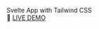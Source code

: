 Svelte App with Tailwind CSS\
🚀 [LIVE DEMO](https://6131ca78416fd300079a7f6b--compassionate-neumann-a5015d.netlify.app/ "Password generator")
